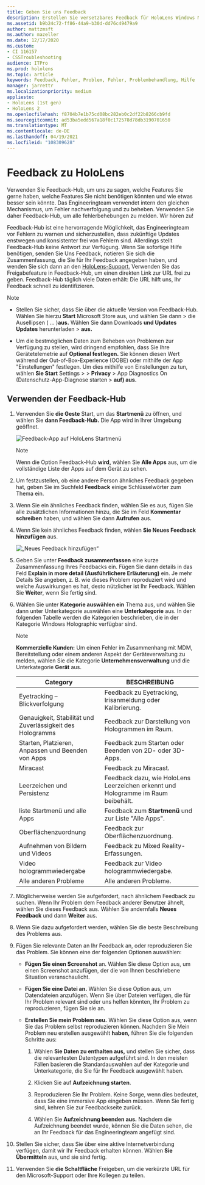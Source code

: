 ```yaml
---
title: Geben Sie uns Feedback
description: Erstellen Sie versetzbares Feedback für HoloLens Windows Mixed Reality Entwickler, indem Sie die Feedback-Hub.
ms.assetid: b9b24c72-ff86-44a9-b30d-dd76c49479a9
author: mattzmsft
ms.author: mazeller
ms.date: 12/17/2020
ms.custom:
- CI 116157
- CSSTroubleshooting
audience: ITPro
ms.prod: hololens
ms.topic: article
keywords: Feedback, Fehler, Problem, Fehler, Problembehandlung, Hilfe
manager: jarrettr
ms.localizationpriority: medium
appliesto:
- HoloLens (1st gen)
- HoloLens 2
ms.openlocfilehash: f8704b7e1b75cd08bc282eb0c2df22b8266cb9fd
ms.sourcegitcommit: ad53ba5edd567a18f0c172578d78db3190701650
ms.translationtype: MT
ms.contentlocale: de-DE
ms.lasthandoff: 04/19/2021
ms.locfileid: "108309628"
---
```

# <a name="feedback-for-hololens"></a>Feedback zu HoloLens

Verwenden Sie Feedback-Hub, um uns zu sagen, welche Features Sie gerne haben, welche Features Sie nicht benötigen könnten und wie etwas besser sein könnte. Das Engineeringteam verwendet intern den gleichen Mechanismus, um Fehler nachverfolgung und zu beheben. Verwenden Sie daher Feedback-Hub, um alle fehlerbehebungen zu melden. Wir hören zu!

Feedback-Hub ist eine hervorragende Möglichkeit, das Engineeringteam vor Fehlern zu warnen und sicherzustellen, dass zukünftige Updates enstwegen und konsistenter frei von Fehlern sind. Allerdings stellt Feedback-Hub keine Antwort zur Verfügung. Wenn Sie sofortige Hilfe benötigen, senden Sie Uns Feedback, notieren Sie sich die Zusammenfassung, die Sie  für Ihr Feedback angegeben haben, und wenden Sie sich dann an den [HoloLens-Support.](https://support.microsoft.com/supportforbusiness/productselection?sapid=e9391227-fa6d-927b-0fff-f96288631b8f) Verwenden Sie das Freigabefeature in Feedback-Hub, um einen direkten Link zur URL frei zu geben. Feedback-Hub täglich viele Daten erhält: Die URL hilft uns, Ihr Feedback schnell zu identifizieren.

> [!NOTE]  
>  
> - Stellen Sie sicher, dass Sie über die aktuelle Version von Feedback-Hub. Wählen Sie hierzu **Start** Microsoft Store aus, und wählen Sie dann  >  die Ausellipsen ( ... )**aus.** Wählen Sie dann Downloads **und Updates Updates** herunterladen  >  **aus.**  
>  
> - Um die bestmöglichen Daten zum Beheben von Problemen zur Verfügung zu stellen, wird dringend empfohlen, dass Sie Ihre Gerätetelemetrie auf **Optional festlegen.** Sie können diesen Wert während der Out-of-Box-Experience (OOBE) oder mithilfe der App "Einstellungen" festlegen. Um dies mithilfe von Einstellungen zu tun, wählen **Sie Start** Settings  >    >  **Privacy**  >  App Diagnostics On (Datenschutz-App-Diagnose starten  >  **auf) aus.**

## <a name="use-the-feedback-hub"></a>Verwenden der Feedback-Hub

1. Verwenden Sie **die Geste** Start, um das **Startmenü** zu öffnen, und wählen Sie **dann Feedback-Hub.** Die App wird in Ihrer Umgebung geöffnet.

   ![Feedback-App auf HoloLens Startmenü](./images/hololens2-feedbackhub-tile.png)
   > [!NOTE]  
   > Wenn die Option Feedback-Hub **wird,** wählen Sie **Alle Apps** aus, um die vollständige Liste der Apps auf dem Gerät zu sehen.

1. Um festzustellen, ob eine andere Person ähnliches Feedback gegeben hat, geben Sie im Suchfeld **Feedback** einige Schlüsselwörter zum Thema ein.
1. Wenn Sie ein ähnliches Feedback finden, wählen Sie es aus, fügen Sie alle zusätzlichen Informationen hinzu, die Sie im Feld **Kommentar schreiben** haben, und wählen Sie dann **Aufrufen** aus.
1. Wenn Sie kein ähnliches Feedback finden, wählen **Sie Neues Feedback hinzufügen** aus.

   ![„Neues Feedback hinzufügen“](./images/hololens-feedback-1.png)

1. Geben Sie unter **Feedback zusammenfassen** eine kurze Zusammenfassung Ihres Feedbacks ein. Fügen Sie dann details in das Feld **Explain in more detail (Ausführlichere Erläuterung)** ein. Je mehr Details Sie angeben, z. B. wie dieses Problem reproduziert wird und welche Auswirkungen es hat, desto nützlicher ist Ihr Feedback. Wählen Sie **Weiter**, wenn Sie fertig sind.

1. Wählen Sie unter **Kategorie auswählen ein** Thema aus, und wählen Sie dann unter Unterkategorie auswählen eine **Unterkategorie** aus. In der folgenden Tabelle werden die Kategorien beschrieben, die in der Kategorie Windows Holographic verfügbar sind.

   > [!NOTE]  
   > **Kommerzielle Kunden:** Um einen Fehler im Zusammenhang mit MDM, Bereitstellung oder einem anderen Aspekt der Geräteverwaltung zu melden, wählen Sie die Kategorie **Unternehmensverwaltung** und die Unterkategorie **Gerät** aus.

   |Category |BESCHREIBUNG |
   | --- | --- |
   |Eyetracking – Blickverfolgung |Feedback zu Eyetracking, Irisanmeldung oder Kalibrierung. |
   |Genauigkeit, Stabilität und Zuverlässigkeit des Hologramms |Feedback zur Darstellung von Hologrammen im Raum. |
   |Starten, Platzieren, Anpassen und Beenden von Apps |Feedback zum Starten oder Beenden von 2D- oder 3D-Apps. |
   |Miracast |Feedback zu Miracast. |
   |Leerzeichen und Persistenz |Feedback dazu, wie HoloLens Leerzeichen erkennt und Hologramme im Raum beibehält. |
   |liste Startmenü und alle Apps |Feedback zum **Startmenü** und zur Liste "Alle Apps". |
   |Oberflächenzuordnung |Feedback zur Oberflächenzuordnung. |
   |Aufnehmen von Bildern und Videos |Feedback zu Mixed Reality-Erfassungen. |
   |Video hologrammwiedergabe |Feedback zur Video hologrammwiedergabe. |
   |Alle anderen Probleme |Alle anderen Probleme. |

1. Möglicherweise werden Sie aufgefordert, nach ähnlichem Feedback zu suchen. Wenn Ihr Problem dem Feedback anderer Benutzer ähnelt, wählen Sie dieses Feedback aus. Wählen Sie andernfalls **Neues Feedback** und dann **Weiter** aus.

1. Wenn Sie dazu aufgefordert werden, wählen Sie die beste Beschreibung des Problems aus.

1. Fügen Sie relevante Daten an Ihr Feedback an, oder reproduzieren Sie das Problem. Sie können eine der folgenden Optionen auswählen:

   - **Fügen Sie einen Screenshot** an. Wählen Sie diese Option aus, um einen Screenshot anzufügen, der die von Ihnen beschriebene Situation veranschaulicht.
   - **Fügen Sie eine Datei an.** Wählen Sie diese Option aus, um Datendateien anzufügen. Wenn Sie über Dateien verfügen, die für Ihr Problem relevant sind oder uns helfen könnten, Ihr Problem zu reproduzieren, fügen Sie sie an.
   - **Erstellen Sie mein Problem neu.** Wählen Sie diese Option aus, wenn Sie das Problem selbst reproduzieren können. Nachdem Sie Mein Problem neu erstellen ausgewählt **haben,** führen Sie die folgenden Schritte aus:  

     1. Wählen **Sie Daten zu enthalten aus,** und stellen Sie sicher, dass die relevantesten Datentypen aufgeführt sind. In den meisten Fällen basieren die Standardauswahlen auf der Kategorie und Unterkategorie, die Sie für Ihr Feedback ausgewählt haben.  
     1. Klicken Sie auf **Aufzeichnung starten**.

     1. Reproduzieren Sie Ihr Problem. Keine Sorge, wenn dies bedeutet, dass Sie eine immersive App eingeben müssen. Wenn Sie fertig sind, kehren Sie zur Feedbackseite zurück.
     1. Wählen Sie **Aufzeichnung beenden aus.** Nachdem die Aufzeichnung beendet wurde, können Sie die Daten sehen, die an Ihr Feedback für das Engineeringteam angefügt sind.

1. Stellen Sie sicher, dass Sie über eine aktive Internetverbindung verfügen, damit wir Ihr Feedback erhalten können. Wählen **Sie Übermitteln** aus, und sie sind fertig.

1. Verwenden Sie **die Schaltfläche** Freigeben, um die verkürzte URL für den Microsoft-Support oder Ihre Kollegen zu teilen.